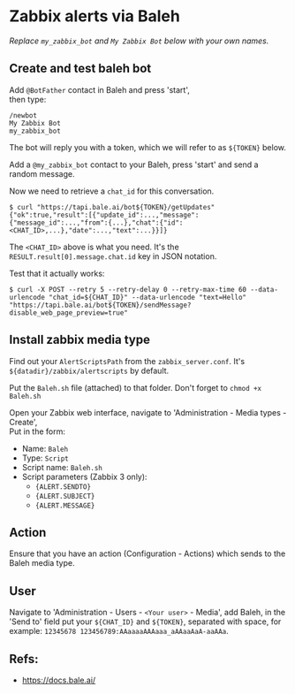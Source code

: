 # Zabbix alerts via Baleh

*Replace `my_zabbix_bot` and `My Zabbix Bot` below with your own names.*

## Create and test baleh bot

Add `@BotFather` contact in Baleh and press 'start',  
then type:

    /newbot
    My Zabbix Bot
    my_zabbix_bot

The bot will reply you with a token, which we will refer to as `${TOKEN}` below.

Add a `@my_zabbix_bot` contact to your Baleh, press 'start' and send a random message.

Now we need to retrieve a `chat_id` for this conversation.

    $ curl "https://tapi.bale.ai/bot${TOKEN}/getUpdates"
    {"ok":true,"result":[{"update_id":...,"message":{"message_id":...,"from":{...},"chat":{"id":<CHAT_ID>,...},"date":...,"text":...}}]}
    
The `<CHAT_ID>` above is what you need. It's the `RESULT.result[0].message.chat.id` key in JSON notation.

Test that it actually works:

    $ curl -X POST --retry 5 --retry-delay 0 --retry-max-time 60 --data-urlencode "chat_id=${CHAT_ID}" --data-urlencode "text=Hello" "https://tapi.bale.ai/bot${TOKEN}/sendMessage?disable_web_page_preview=true"

## Install zabbix media type

Find out your `AlertScriptsPath` from the `zabbix_server.conf`. It's `${datadir}/zabbix/alertscripts` by default.

Put the `Baleh.sh` file (attached) to that folder. Don't forget to `chmod +x Baleh.sh`

Open your Zabbix web interface, navigate to 'Administration - Media types - Create',  
Put in the form:
* Name: `Baleh`
* Type: `Script`
* Script name: `Baleh.sh`
* Script parameters (Zabbix 3 only):
    - `{ALERT.SENDTO}`
    - `{ALERT.SUBJECT}`
    - `{ALERT.MESSAGE}`
    
## Action

Ensure that you have an action (Configuration - Actions) which sends to the Baleh media type.

## User

Navigate to 'Administration - Users - `<Your user>` - Media', add Baleh, in the 'Send to' field put your `${CHAT_ID}` and `${TOKEN}`, separated with space, for example: `12345678 123456789:AAaaaaAAAaaa_aAAaaAaA-aaAAa`.


## Refs:
* https://docs.bale.ai/
